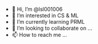 - 👋 Hi, I’m @lsl001006
- 👀 I’m interested in CS & ML
- 🌱 I’m currently learning PRML
- 💞️ I’m looking to collaborate on ...
- 📫 How to reach me ...

<!---
lsl001006/lsl001006 is a ✨ special ✨ repository because its `README.md` (this file) appears on your GitHub profile.
You can click the Preview link to take a look at your changes.
--->
